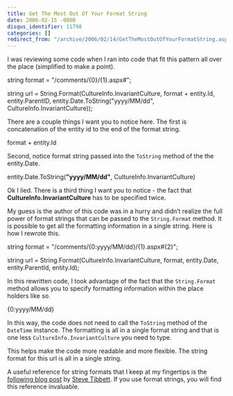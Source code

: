 ```yaml
---
title: Get The Most Out Of Your Format String
date: 2006-02-15 -0800
disqus_identifier: 11798
categories: []
redirect_from: "/archive/2006/02/14/GetTheMostOutOfYourFormatString.aspx/"
---
```


I was reviewing some code when I ran into code that fit this pattern all
over the place (simplified to make a point).

string format = "/comments/{0}/{1}.aspx\#";

string url = String.Format(CultureInfo.InvariantCulture, format +
entity.Id, entity.ParentID, entity.Date.ToString("yyyy/MM/dd",
CultureInfo.InvariantCulture));

There are a couple things I want you to notice here. The first is
concatenation of the entity id to the end of the format string.

format + entity.Id

Second, notice format string passed into the `ToString` method of the
the entity.Date.

entity.Date.ToString(**"yyyy/MM/dd"**, CultureInfo.InvariantCulture)

Ok I lied. There is a third thing I want you to notice - the fact that
**CultureInfo.InvariantCulture** has to be specified twice.

My guess is the author of this code was in a hurry and didn’t realize
the full power of format strings that can be passed to the
`String.Format` method. It is possible to get all the formatting
information in a single string. Here is how I rewrote this.

string format = "/comments/{0:yyyy/MM/dd}/{1}.aspx\#{2}";

string url = String.Format(CultureInfo.InvariantCulture, format,
entity.Date, entity.ParentId, entity.Id);

In this rewritten code, I took advantage of the fact that the
`String.Format` method allows you to specify formatting information
within the place holders like so.

{0:yyyy/MM/dd}

In this way, the code does not need to call the `ToString` method of the
`DateTime` instance. The formatting is all in a single format string and
that is one less `CultureInfo.InvariantCulture` you need to type.

This helps make the code more readable and more flexible. The string
format for this url is all in a single string.

A useful reference for string formats that I keep at my fingertips is
the [following blog
post](http://blog.stevex.net/index.php/string-formatting-in-csharp/ "String Formatting in C# Reference")
by [Steve Tibbett](http://blog.stevex.net/ "Steve Tibbett Blog"). If you
use format strings, you will find this reference invaluable.

